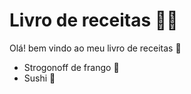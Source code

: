 # Livro de receitas :man_cook:

Olá! bem vindo ao meu livro de receitas :wave:

- Strogonoff de frango :chicken:
- Sushi :sushi:

